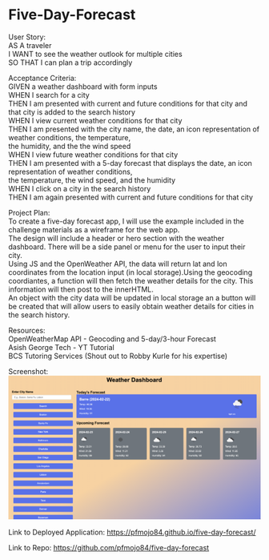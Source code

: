 # Five-Day-Forecast

User Story: <br>
    AS A traveler<br>
    I WANT to see the weather outlook for multiple cities<br>
    SO THAT I can plan a trip accordingly<p>

Acceptance Criteria:<br>
    GIVEN a weather dashboard with form inputs<br>
    WHEN I search for a city<br>
    THEN I am presented with current and future conditions for that city and that city is added to the search history<br>
    WHEN I view current weather conditions for that city<br>
    THEN I am presented with the city name, the date, an icon representation of weather conditions, the temperature,<br> the    humidity, and the the wind speed<br>
    WHEN I view future weather conditions for that city<br>
    THEN I am presented with a 5-day forecast that displays the date, an icon representation of weather conditions,<br> the  temperature, the wind speed, and the humidity<br>
    WHEN I click on a city in the search history<br>
    THEN I am again presented with current and future conditions for that city<p>

Project Plan:<br>
    To create a five-day forecast app, I will use the example included in the challenge materials as a wireframe for the web app. <br> The design will include a header or hero section with the weather dashboard. There will be a side panel or menu for the user to input their city.<br> Using JS and the OpenWeather API, the data will return lat and lon coordinates from the location input (in local storage).Using the geocoding coordiantes, a function will then fetch the weather details for the city. This information will then post to the innerHTML.<br> An object with the city data will be updated in local storage an a button will be created that will allow users to easily obtain weather details for cities in the search history.<p>

Resources:<br>
OpenWeatherMap API - Geocoding and 5-day/3-hour Forecast<br>
Asish George Tech - YT Tutorial<br>
BCS Tutoring Services (Shout out to Robby Kurle for his expertise)<p>

Screenshot:<br>
![Screenshot of Weather Dashboard](<Images/Screenshot 2024-02-22 at 11.09.15 AM.png>)<p>

Link to Deployed Application:
https://pfmojo84.github.io/five-day-forecast/

Link to Repo:
https://github.com/pfmojo84/five-day-forecast